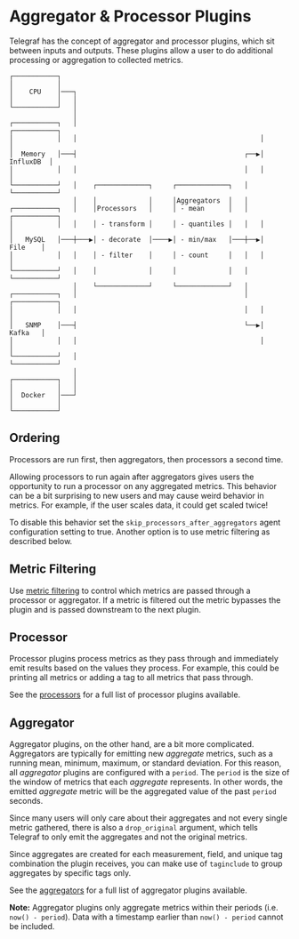 # Aggregator & Processor Plugins

Telegraf has the concept of aggregator and processor plugins, which sit between
inputs and outputs. These plugins allow a user to do additional processing or
aggregation to collected metrics.

```text
┌───────────┐
│           │
│    CPU    │───┐
│           │   │
└───────────┘   │
                │
┌───────────┐   │                                              ┌───────────┐
│           │   │                                              │           │
│  Memory   │───┤                                          ┌──▶│ InfluxDB  │
│           │   │                                          │   │           │
└───────────┘   │    ┌─────────────┐     ┌─────────────┐   │   └───────────┘
                │    │             │     │Aggregators  │   │
┌───────────┐   │    │Processors   │     │ - mean      │   │   ┌───────────┐
│           │   │    │ - transform │     │ - quantiles │   │   │           │
│   MySQL   │───┼───▶│ - decorate  │────▶│ - min/max   │───┼──▶│   File    │
│           │   │    │ - filter    │     │ - count     │   │   │           │
└───────────┘   │    │             │     │             │   │   └───────────┘
                │    └─────────────┘     └─────────────┘   │
┌───────────┐   │                                          │   ┌───────────┐
│           │   │                                          │   │           │
│   SNMP    │───┤                                          └──▶│   Kafka   │
│           │   │                                              │           │
└───────────┘   │                                              └───────────┘
                │
┌───────────┐   │
│           │   │
│  Docker   │───┘
│           │
└───────────┘
```

## Ordering

Processors are run first, then aggregators, then processors a second time.

Allowing processors to run again after aggregators gives users the opportunity
to run a processor on any aggregated metrics. This behavior can be a bit
surprising to new users and may cause weird behavior in metrics. For example,
if the user scales data, it could get scaled twice!

To disable this behavior set the `skip_processors_after_aggregators` agent
configuration setting to true. Another option is to use metric filtering as
described below.

## Metric Filtering

Use [metric filtering][] to control which metrics are passed through a processor
or aggregator.  If a metric is filtered out the metric bypasses the plugin and
is passed downstream to the next plugin.

[metric filtering]: CONFIGURATION.md#measurement-filtering

## Processor

Processor plugins process metrics as they pass through and immediately emit
results based on the values they process. For example, this could be printing
all metrics or adding a tag to all metrics that pass through.

See the [processors][] for a full list of processor plugins available.

[processors]: https://github.com/influxdata/telegraf/tree/master/plugins/processors

## Aggregator

Aggregator plugins, on the other hand, are a bit more complicated. Aggregators
are typically for emitting new _aggregate_ metrics, such as a running mean,
minimum, maximum, or standard deviation. For this reason, all _aggregator_
plugins are configured with a `period`. The `period` is the size of the window
of metrics that each _aggregate_ represents. In other words, the emitted
_aggregate_ metric will be the aggregated value of the past `period` seconds.

Since many users will only care about their aggregates and not every single
metric gathered, there is also a `drop_original` argument, which tells Telegraf
to only emit the aggregates and not the original metrics.

Since aggregates are created for each measurement, field, and unique tag
combination the plugin receives, you can make use of `taginclude` to group
aggregates by specific tags only.

See the [aggregators][] for a full list of aggregator plugins available.

**Note:** Aggregator plugins only aggregate metrics within their periods
(i.e. `now() - period`). Data with a timestamp earlier than `now() - period`
cannot be included.

[aggregators]: https://github.com/influxdata/telegraf/tree/master/plugins/aggregators
